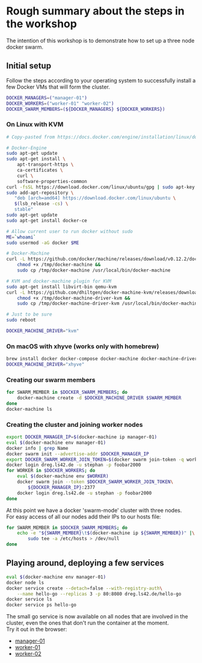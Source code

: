 # Rough summary about the steps in the workshop

The intention of this workshop is to demonstrate how to set up a three node
docker swarm.

## Initial setup

Follow the steps according to your operating system to successfully 
install a few Docker VMs that will form the cluster.

```bash
DOCKER_MANAGERS=("manager-01")
DOCKER_WORKERS=("worker-01" "worker-02")
DOCKER_SWARM_MEMBERS=(${DOCKER_MANAGERS} ${DOCKER_WORKERS})
```

### On Linux with KVM

```bash
# Copy-pasted from https://docs.docker.com/engine/installation/linux/docker-ce/ubuntu/#install-using-the-repository

# Docker-Engine
sudo apt-get update
sudo apt-get install \
    apt-transport-https \
    ca-certificates \
    curl \
    software-properties-common
curl -fsSL https://download.docker.com/linux/ubuntu/gpg | sudo apt-key add -
sudo add-apt-repository \
   "deb [arch=amd64] https://download.docker.com/linux/ubuntu \
   $(lsb_release -cs) \
   stable"
sudo apt-get update
sudo apt-get install docker-ce

# Allow current user to run docker without sudo
ME=`whoami`
sudo usermod -aG docker $ME

# Docker-Machine
curl -L https://github.com/docker/machine/releases/download/v0.12.2/docker-machine-`uname -s`-`uname -m` >/tmp/docker-machine &&
    chmod +x /tmp/docker-machine &&
    sudo cp /tmp/docker-machine /usr/local/bin/docker-machine

# KVM and docker-machine plugin for KVM
sudo apt-get install libvirt-bin qemu-kvm
curl -L https://github.com/dhiltgen/docker-machine-kvm/releases/download/v0.10.0/docker-machine-driver-kvm-ubuntu16.04 > /tmp/docker-machine-driver-kvm &&
	chmod +x /tmp/docker-machine-driver-kvm &&
	sudo cp /tmp/docker-machine-driver-kvm /usr/local/bin/docker-machine-driver-kvm

# Just to be sure
sudo reboot

DOCKER_MACHINE_DRIVER="kvm"
```

### On macOS with xhyve (works only with homebrew)

```bash
brew install docker docker-compose docker-machine docker-machine-driver-xhyve
DOCKER_MACHINE_DRIVER="xhyve"
```

### Creating our swarm members

```bash
for SWARM_MEMBER in $DOCKER_SWARM_MEMBERS; do
    docker-machine create -d $DOCKER_MACHINE_DRIVER $SWARM_MEMBER
done
docker-machine ls
```

### Creating the cluster and joining worker nodes

```bash
export DOCKER_MANAGER_IP=$(docker-machine ip manager-01)
eval $(docker-machine env manager-01)
docker info | grep Name
docker swarm init --advertise-addr $DOCKER_MANAGER_IP
export DOCKER_SWARM_WORKER_JOIN_TOKEN=$(docker swarm join-token -q worker)
docker login dreg.ls42.de -u stephan -p foobar2000
for WORKER in $DOCKER_WORKERS; do
    eval $(docker-machine env $WORKER)
    docker swarm join --token $DOCKER_SWARM_WORKER_JOIN_TOKEN\
        ${DOCKER_MANAGER_IP}:2377
    docker login dreg.ls42.de -u stephan -p foobar2000
done
```

At this point we have a docker 'swarm-mode' cluster with three nodes.  
For easy access of all our nodes add their IPs to our hosts file:

```bash
for SWARM_MEMBER in $DOCKER_SWARM_MEMBERS; do
    echo -e "${SWARM_MEMBER}\t$(docker-machine ip ${SWARM_MEMBER})" |\
        sudo tee -a /etc/hosts > /dev/null
done
```

## Playing around, deploying a few services

```bash
eval $(docker-machine env manager-01)
docker node ls
docker service create --detach=false --with-registry-auth\
    --name hello-go --replicas 3 -p 80:8080 dreg.ls42.de/hello-go
docker service ls
docker service ps hello-go
```

The small go service is now available on all nodes that are involved in 
the cluster, even the ones that don't run the container at the moment.  
Try it out in the browser:

* [manager-01](http://manager-01)
* [worker-01](http://worker-01)
* [worker-02](http://worker-02)

